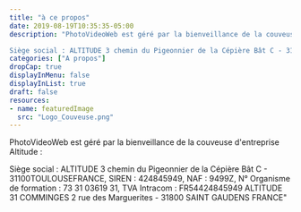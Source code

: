 ```yaml
---
title: "à ce propos"
date: 2019-08-19T10:35:35-05:00
description: "PhotoVideoWeb est géré par la bienveillance de la couveuse d'entreprise Altitude :

Siège social : ALTITUDE 3 chemin du Pigeonnier de la Cépière Bât C - 31100TOULOUSEFRANCE, SIREN : 424845949, NAF : 9499Z, N° Organisme de formation : 73 31 03619 31, TVA Intracom : FR54424845949 ALTITUDE 31 COMMINGES 2 rue des Marguerites - 31800 SAINT GAUDENS FRANCE"
categories: ["A propos"]
dropCap: true
displayInMenu: false
displayInList: true
draft: false
resources:
- name: featuredImage
  src: "Logo_Couveuse.png"
---
```



PhotoVideoWeb est géré par la bienveillance de la couveuse d'entreprise Altitude :

Siège social : ALTITUDE 3 chemin du Pigeonnier de la Cépière Bât C - 31100TOULOUSEFRANCE, SIREN : 424845949, NAF : 9499Z, N° Organisme de formation : 73 31 03619 31, TVA Intracom : FR54424845949 ALTITUDE 31 COMMINGES 2 rue des Marguerites - 31800 SAINT GAUDENS FRANCE"

